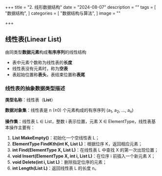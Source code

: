 +++
title = "2. 线形数据结构"
date = "2024-08-07"
description = ""
tags = [
 "数据结构",
]
categories = [
 "数据结构与算法",
]
image = ""

+++

## 线性表(Linear List)

由同类型**数据元素**构成**有序序列**的线性结构

- 表中元素个数称为线性表的**长度**
- 线性表没有元素时，称为**空表**
- 表起始位置称**表头**，表结束位置称**表尾**



### 线性表的抽象数据类型描述

**类型名称**：线性表（**List**）

**数据对象集**：线性表是 n (≥0) 个元素构成的有序序列 (a<sub>1</sub>, a<sub>2</sub>, ..., a<sub>n</sub>)

**操作集**：线性表 L ∈ List，整数 i 表示位置，元素 X ∈ ElementType，线性表基本操作主要有：

1. **List MakeEmpty()**：初始化一个空线性表 L；
2. **ElementType FindKth(int K, List L)**：根据位序 K，返回相应元素；
3. **int Find(ElementType X, List L)**：在线性表 L 中查找 X 的第一次出现位置；
4. **void Insert(ElementType X, int i, List L)**：在位序 i 前插入一个新元素 X；
5. **void Delete(int i, List L)**：删除指定位序的元素；
6. **int Length(List L)**：返回线性表 L 的长度 n。